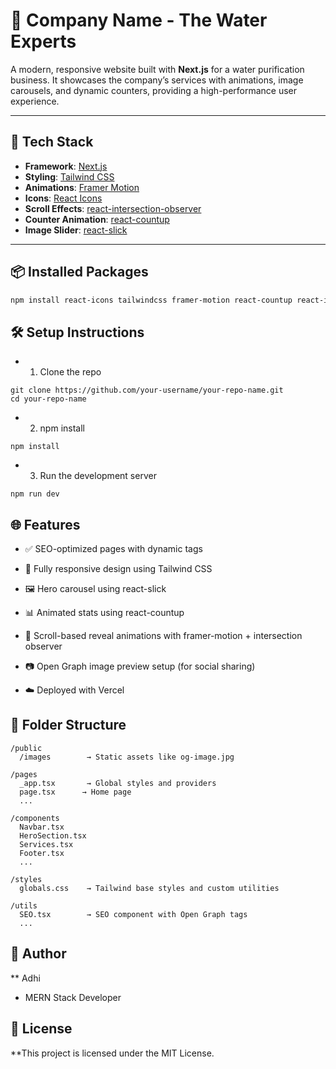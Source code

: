 # 🌊 Company Name - The Water Experts

A modern, responsive website built with **Next.js** for a water purification business. It showcases the company’s services with animations, image carousels, and dynamic counters, providing a high-performance user experience.

---

## 🚀 Tech Stack

- **Framework**: [Next.js](https://nextjs.org/)
- **Styling**: [Tailwind CSS](https://tailwindcss.com/)
- **Animations**: [Framer Motion](https://www.framer.com/motion/)
- **Icons**: [React Icons](https://react-icons.github.io/react-icons/)
- **Scroll Effects**: [react-intersection-observer](https://www.npmjs.com/package/react-intersection-observer)
- **Counter Animation**: [react-countup](https://www.npmjs.com/package/react-countup)
- **Image Slider**: [react-slick](https://react-slick.neostack.com/)

---

## 📦 Installed Packages

```bash
npm install react-icons tailwindcss framer-motion react-countup react-intersection-observer react-slick slick-carousel
```

## 🛠️ Setup Instructions

- 1. Clone the repo

```
git clone https://github.com/your-username/your-repo-name.git
cd your-repo-name
```

- 2. npm install

```
npm install
```

- 3. Run the development server

```
npm run dev
```

## 🌐 Features

- ✅ SEO-optimized pages with dynamic <Head> tags

- 🎨 Fully responsive design using Tailwind CSS

- 🖼️ Hero carousel using react-slick

- 📊 Animated stats using react-countup

- 👀 Scroll-based reveal animations with framer-motion + intersection observer

- 📷 Open Graph image preview setup (for social sharing)

- ☁️ Deployed with Vercel

## 📁 Folder Structure

```
/public
  /images        → Static assets like og-image.jpg

/pages
  _app.tsx       → Global styles and providers
  page.tsx      → Home page
  ...

/components
  Navbar.tsx
  HeroSection.tsx
  Services.tsx
  Footer.tsx
  ...

/styles
  globals.css    → Tailwind base styles and custom utilities

/utils
  SEO.tsx        → SEO component with Open Graph tags
  ...
```

## 🧠 Author
** Adhi
- MERN Stack Developer

## 📜 License

**This project is licensed under the MIT License.
